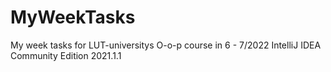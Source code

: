 # MyWeekTasks
My week tasks for LUT-universitys O-o-p course in 6 - 7/2022
IntelliJ IDEA Community Edition 2021.1.1
